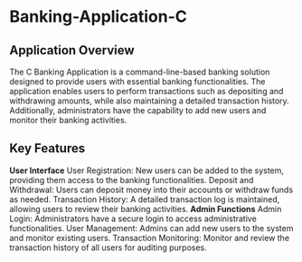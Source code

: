 # Banking-Application-C
 
## Application Overview
The C Banking Application is a command-line-based banking solution designed to provide users with essential banking functionalities. The application enables users to perform transactions such as depositing and withdrawing amounts, while also maintaining a detailed transaction history. Additionally, administrators have the capability to add new users and monitor their banking activities.

## Key Features
**User Interface**
User Registration: New users can be added to the system, providing them access to the banking functionalities.
Deposit and Withdrawal: Users can deposit money into their accounts or withdraw funds as needed.
Transaction History: A detailed transaction log is maintained, allowing users to review their banking activities.
**Admin Functions**
Admin Login: Administrators have a secure login to access administrative functionalities.
User Management: Admins can add new users to the system and monitor existing users.
Transaction Monitoring: Monitor and review the transaction history of all users for auditing purposes.
